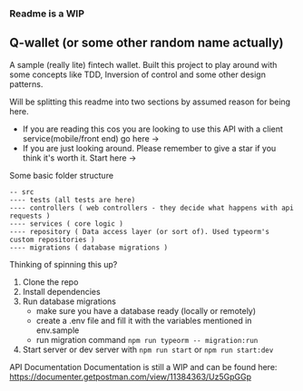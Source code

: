 ### Readme is a WIP

## Q-wallet (or some other random name actually)

A sample (really lite) fintech wallet. Built this project to play around with some concepts like TDD, Inversion of control and some other design patterns.

Will be splitting this readme into two sections by assumed reason for being here.

-   If you are reading this cos you are looking to use this API with a client service(mobile/front end) go here ->
-   If you are just looking around. Please remember to give a star if you think it's worth it. Start here ->

Some basic folder structure

```
-- src
---- tests (all tests are here)
---- controllers ( web controllers - they decide what happens with api requests )
---- services ( core logic )
---- repository ( Data access layer (or sort of). Used typeorm's custom repositories )
---- migrations ( database migrations )
```

Thinking of spinning this up?

1. Clone the repo
2. Install dependencies
3. Run database migrations
    - make sure you have a database ready (locally or remotely)
    - create a .env file and fill it with the variables mentioned in env.sample
    - run migration command `npm run typeorm -- migration:run`
4. Start server or dev server with `npm run start` or `npm run start:dev`

API Documentation
Documentation is still a WIP and can be found here: https://documenter.getpostman.com/view/11384363/Uz5GpGGp
